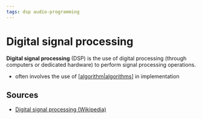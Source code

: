 ```yaml
---
tags: dsp audio-programming
---
```


# Digital signal processing

**Digital signal processing** (DSP) is the use of digital processing (through computers or dedicated hardware) to perform signal processing operations.

- often involves the use of [[algorithm|algorithms]] in implementation

## Sources

- [Digital signal processing (Wikipedia)](https://en.wikipedia.org/wiki/Digital_signal_processing)

[//begin]: # "Autogenerated link references for markdown compatibility"
[algorithm|algorithms]: algorithm "Algorithm"
[//end]: # "Autogenerated link references"